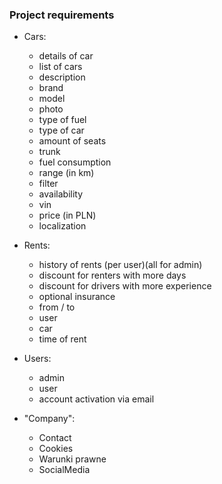 ### Project requirements

- Cars:
  - details of car
  - list of cars
  - description
  - brand
  - model
  - photo
  - type of fuel
  - type of car
  - amount of seats
  - trunk
  - fuel consumption
  - range (in km)
  - filter
  - availability
  - vin
  - price (in PLN)
  - localization

- Rents:
  - history of rents (per user)(all for admin)
  - discount for renters with more days
  - discount for drivers with more experience
  - optional insurance
  - from / to
  - user
  - car
  - time of rent

- Users:
  - admin
  - user
  - account activation via email

- "Company":
  - Contact
  - Cookies
  - Warunki prawne
  - SocialMedia
